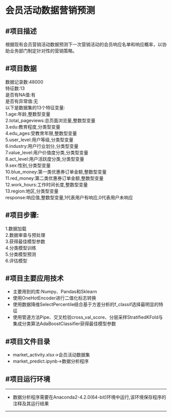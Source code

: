 会员活动数据营销预测
=======================
#项目描述
---
根据现有会员营销活动数据预测下一次营销活动的会员响应名单和响应概率，以协助业务部门制定针对性的营销策略。

#项目数据
---
数据记录数:48000<br>
特征数:13<br>
是否有NA值:有<br>
是否有异常值:无<br>
以下是数据集的13个特征变量:<br>
  1.age:年龄,整数型变量<br>
  2.total_pageviews:总页面浏览量,整数型变量<br>
  3.edu:教育程度,分类型变量<br>
  4.edu_ages:受教育年限,整数型变量<br>
  5.user_level:用户等级,分类型变量<br>
  6.industry:用户行业划分,分类型变量<br>
  7.value_level:用户价值度分类,分类型变量<br>
  8.act_level:用户活跃度分类,分类型变量<br>
  9.sex:性别,分类型变量<br>
  10.blue_money:第一类优惠券订单金额,整数型变量<br>
  11.red_money:第二类优惠券订单金额,整数型变量<br>
  12.work_hours:工作时间长度,整数型变量<br>
  13.region:地区,分类型变量<br>
response:响应值,整数型变量,1代表用户有响应,0代表用户未响应<br>

#项目步骤:
---
1.数据加载<br>
2.数据审查与预处理<br>
3.获得最佳模型参数<br>
4.分类模型训练<br>
5.分类模型预测<br>
6.评估模型<br>

#项目主要应用技术
---
* 主要用到的库:Numpy、Pandas和Sklearn<br>
* 使用OneHotEncoder进行二值化标志转换<br>
* 使用数据降维SelectPercentile结合基于方差分析的f_classif选择最明显的特征<br>
* 使用管道方法Pipe、交叉检验cross_val_score、分层采样StratifiedKFold与集成分类算法AdaBoostClassifier获得最佳模型参数<br>

#项目文件目录
---
* market_activity.xlsx->会员活动数据集
* market_predict.ipynb->数据分析程序  

#项目运行环境
---
--------------------
* 数据分析程序需要在Anaconda2-4.2.0(64-bit)环境中运行,该环境保存程序的注释及其运行结果  
--------------------
